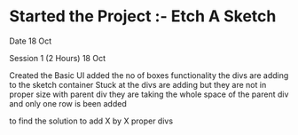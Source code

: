 # Started the Project :- Etch A Sketch 
Date 18 Oct 

Session 1 (2 Hours) 18 Oct

Created the Basic UI 
added the no of boxes functionality 
the divs are adding to the sketch container 
Stuck at 
the divs are adding but they are not in proper size with parent div
they are taking the whole space of the parent div and only one row is been added 

to find the solution to add X by X proper divs 